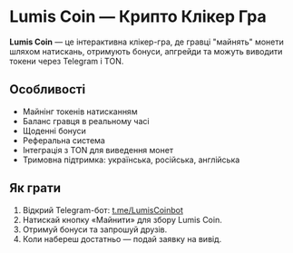 # Lumis Coin — Крипто Клікер Гра

**Lumis Coin** — це інтерактивна клікер-гра, де гравці "майнять" монети шляхом натискань, отримують бонуси, апгрейди та можуть виводити токени через Telegram і TON.

## Особливості

- Майнінг токенів натисканням
- Баланс гравця в реальному часі
- Щоденні бонуси
- Реферальна система
- Інтеграція з TON для виведення монет
- Тримовна підтримка: українська, російська, англійська

## Як грати

1. Відкрий Telegram-бот:
   [t.me/LumisCoinbot](https://t.me/LumisCoinbot)
2. Натискай кнопку «Майнити» для збору Lumis Coin.
3. Отримуй бонуси та запрошуй друзів.
4. Коли набереш достатньо — подай заявку на вивід.

